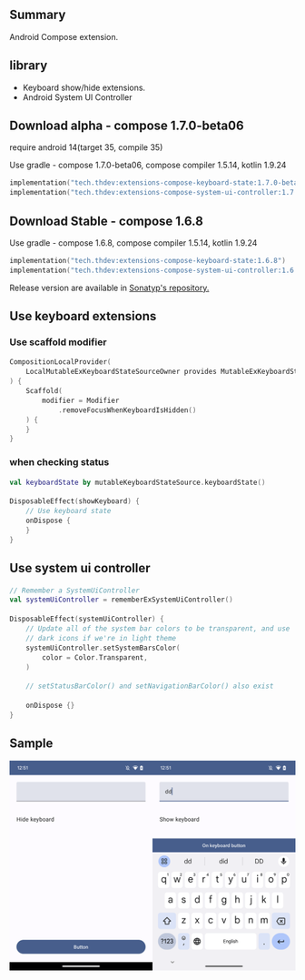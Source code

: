 ## Summary

Android Compose extension.

## library

- Keyboard show/hide extensions.
- Android System UI Controller

## Download alpha - compose 1.7.0-beta06

require android 14(target 35, compile 35)

Use gradle - compose 1.7.0-beta06, compose compiler 1.5.14, kotlin 1.9.24

```kotlin
implementation("tech.thdev:extensions-compose-keyboard-state:1.7.0-beta06")
implementation("tech.thdev:extensions-compose-system-ui-controller:1.7.0-beta06")
```

## Download Stable - compose 1.6.8

Use gradle - compose 1.6.8, compose compiler 1.5.14, kotlin 1.9.24

```kotlin
implementation("tech.thdev:extensions-compose-keyboard-state:1.6.8")
implementation("tech.thdev:extensions-compose-system-ui-controller:1.6.8")
```

Release version are available in [Sonatyp's repository.](https://search.maven.org/search?q=tech.thdev)

## Use keyboard extensions

### Use scaffold modifier

```kotlin
CompositionLocalProvider(
    LocalMutableExKeyboardStateSourceOwner provides MutableExKeyboardStateSource()
) {
    Scaffold(
        modifier = Modifier
            .removeFocusWhenKeyboardIsHidden()
    ) {
    }
}
```

### when checking status

```kotlin
val keyboardState by mutableKeyboardStateSource.keyboardState()

DisposableEffect(showKeyboard) {
    // Use keyboard state
    onDispose {
    }
}
```

## Use system ui controller

```kotlin
// Remember a SystemUiController
val systemUiController = rememberExSystemUiController()

DisposableEffect(systemUiController) {
    // Update all of the system bar colors to be transparent, and use
    // dark icons if we're in light theme
    systemUiController.setSystemBarsColor(
        color = Color.Transparent,
    )

    // setStatusBarColor() and setNavigationBarColor() also exist

    onDispose {}
}
```

## Sample

![image](images/sample.png)
